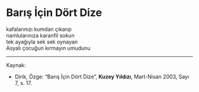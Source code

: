 # Barış İçin Dört Dize

kafalarınızı kumdan çıkarıp  
namlularınıza karanfil sokun  
tek ayağıyla sek sek oynayan  
Asyalı çocuğun kırmayın umudunu

---
Kaynak:

- Dirik, Özge: “Barış İçin Dört Dize”, **Kuzey Yıldızı**, Mart-Nisan 2003, Sayı 7, s. 17.

